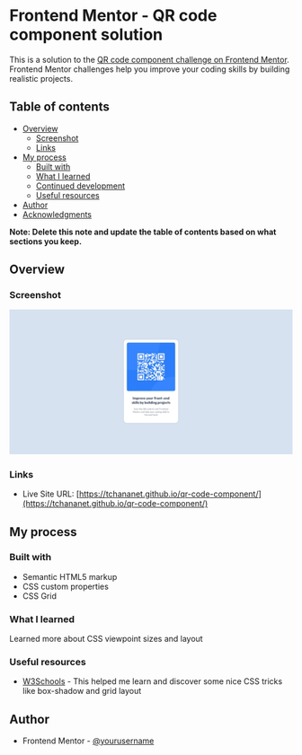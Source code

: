 # Frontend Mentor - QR code component solution

This is a solution to the [QR code component challenge on Frontend Mentor](https://www.frontendmentor.io/challenges/qr-code-component-iux_sIO_H). Frontend Mentor challenges help you improve your coding skills by building realistic projects.

## Table of contents

- [Overview](#overview)
  - [Screenshot](#screenshot)
  - [Links](#links)
- [My process](#my-process)
  - [Built with](#built-with)
  - [What I learned](#what-i-learned)
  - [Continued development](#continued-development)
  - [Useful resources](#useful-resources)
- [Author](#author)
- [Acknowledgments](#acknowledgments)

**Note: Delete this note and update the table of contents based on what sections you keep.**

## Overview

### Screenshot

![](./design/my-solution.jpeg)

### Links

<!-- - Solution URL: [https://tchananet.github.io/qr-code-component/](https://tchananet.github.io/qr-code-component/) -->

- Live Site URL: [https://tchananet.github.io/qr-code-component/](https://tchananet.github.io/qr-code-component/)

## My process

### Built with

- Semantic HTML5 markup
- CSS custom properties
- CSS Grid

### What I learned

Learned more about CSS viewpoint sizes and layout

### Useful resources

- [W3Schools](https://www.w3schools.com/) - This helped me learn and discover some nice CSS tricks like box-shadow and grid layout

## Author

<!-- - Website - [Add your name here](https://www.your-site.com) -->

- Frontend Mentor - [@yourusername](https://www.frontendmentor.io/profile/tchananet)
<!-- - Twitter - [@yourusername](https://www.twitter.com/yourusername) -->
